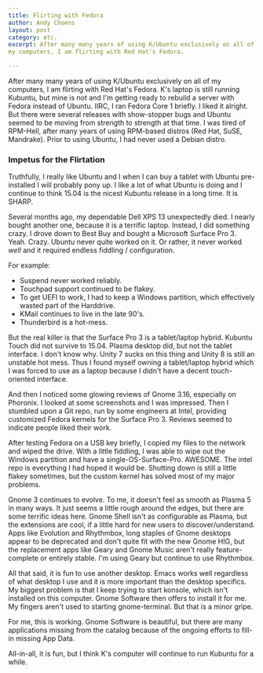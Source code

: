 ```yaml
---
title: Flirting with Fedora
author: Andy Choens
layout: post
category: etc.
excerpt: After many many years of using K/Ubuntu exclusively on all of
my computers, I am flirting with Red Hat's Fedora.

---
```


After many many years of using K/Ubuntu exclusively on all of my
computers, I am flirting with Red Hat's Fedora. K's laptop is still running
Kubuntu, but mine is not and I'm getting ready to rebuild a server
with Fedora instead of Ubuntu. IIRC, I ran Fedora Core 1 briefly. I
liked it alright. But there were several releases with show-stopper
bugs and Ubuntu seemed to be moving from strength to strength at that
time. I was tired of RPM-Hell, after many years of using RPM-based
distros (Red Hat, SuSE, Mandrake). Prior to using Ubuntu, I had never
used a Debian distro.

### Impetus for the Flirtation

Truthfully, I really like Ubuntu and I when I can buy a tablet with
Ubuntu pre-installed I will probably pony up. I like a lot of what
Ubuntu is doing and I continue to think 15.04 is the nicest Kubuntu
release in a long time. It is SHARP.

Several months ago, my dependable Dell XPS 13 unexpectedly died. I
nearly bought another one, because it is a terrific laptop. Instead, I
did something crazy. I drove down to Best Buy and bought a Microsoft
Surface Pro 3. Yeah. Crazy. Ubuntu never quite worked on it. Or
rather, it never worked *well* and it required endless fiddling /
configuration.

For example:

- Suspend never worked reliably.
- Touchpad support continued to be flakey.
- To get UEFI to work, I had to keep a Windows partition, which
  effectively wasted part of the Harddrive.
- KMail continues to live in the late 90's.
- Thunderbird is a hot-mess.


But the real killer is that the Surface Pro 3 is a tablet/laptop
hybrid. Kubuntu Touch did not survive to 15.04. Plasma desktop did,
but not the tablet interface. I don't know why. Unity 7 sucks on this
thing and Unity 8 is still an unstable hot mess. Thus I found myself
owning a tablet/laptop hybrid which I was forced to use as a laptop
because I didn't have a decent touch-oriented interface.

And then I noticed some glowing reviews of Gnome 3.16, especially on
Phoronix. I looked at some screenshots and I was impressed. Then I
stumbled upon a Git repo, run by some engineers at Intel, providing
customized Fedora kernels for the Surface Pro 3. Reviews seemed to
indicate people liked their work.

After testing Fedora on a USB key briefly, I copied my files to the
network and wiped the drive. With a little fiddling, I was able to
wipe out the Windows partition and have a
single-OS-Surface-Pro. AWESOME. The intel repo is everything I had
hoped it would be. Shutting down is still a little flakey sometimes,
but the custom kernel has solved most of my major problems.

Gnome 3 continues to evolve. To me, it doesn't feel as smooth as
Plasma 5 in many ways. It just seems a little rough around the edges,
but there are some terrific ideas here. Gnome Shell isn't as
configurable as Plasma, but the extensions are cool, if a little hard
for new users to discover/understand. Apps like Evolution and
Rhythmbox, long staples of Gnome desktops appear to be deprecated and
don't quite fit with the new Gnome HIG, but the replacement apps like
Geary and Gnome Music aren't really feature-complete or entirely
stable. I'm using Geary but continue to use Rhythmbox.

All that said, it is fun to use another desktop. Emacs works well
regardless of what desktop I use and it is more important than the
desktop specifics. My biggest problem is that I keep trying to start
konsole, which isn't installed on this computer. Gnome Software then
offers to install it for me. My fingers aren't used to starting
gnome-terminal. But that is a minor gripe.

For me, this is working. Gnome Software is beautiful, but there are
many applications missing from the catalog because of the ongoing
efforts to fill-in missing App Data.

All-in-all, it is fun, but I think K's computer will continue to run
Kubuntu for a while.
